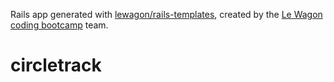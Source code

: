 Rails app generated with [lewagon/rails-templates](https://github.com/lewagon/rails-templates), created by the [Le Wagon coding bootcamp](https://www.lewagon.com) team.
# circletrack
